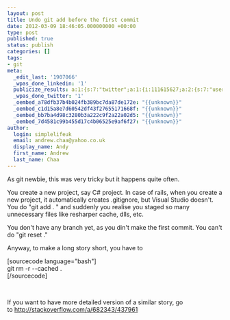 ```yaml
---
layout: post
title: Undo git add before the first commit
date: 2012-03-09 18:46:05.000000000 +00:00
type: post
published: true
status: publish
categories: []
tags:
- git
meta:
  _edit_last: '1907066'
  _wpas_done_linkedin: '1'
  publicize_results: a:1:{s:7:"twitter";a:1:{i:111615627;a:2:{s:7:"user_id";s:10:"andrewchaa";s:7:"post_id";s:18:"178189944492273665";}}}
  _wpas_done_twitter: '1'
  _oembed_a78dfb37b4b024fb389bc7da87de172e: "{{unknown}}"
  _oembed_c1d15a8e7d60542df43f27655171668f: "{{unknown}}"
  _oembed_bb7ba4d98c3280b3a222c9f2a22a02d5: "{{unknown}}"
  _oembed_7d4581c99b455d17c4b06525e9af6f27: "{{unknown}}"
author:
  login: simplelifeuk
  email: andrew.chaa@yahoo.co.uk
  display_name: Andy
  first_name: Andrew
  last_name: Chaa
---
```

<p>As git newbie, this was very tricky but it happens quite often.</p>
<p>You create a new project, say C# project. In case of rails, when you create a new project, it automatically creates .gitignore, but Visual Studio doesn't. You do "git add . " and suddenly you realise you staged so many unnecessary files like resharper cache, dlls, etc.</p>
<p>You don't have any branch yet, as you din't make the first commit. You can't do "git reset ."</p>
<p>Anyway, to make a long story short, you have to</p>
<p>[sourcecode language="bash"]<br />
git rm -r --cached .<br />
[/sourcecode]</p>
<p>&nbsp;</p>
<p>If you want to have more detailed version of a similar story, go to <a href="http://stackoverflow.com/a/682343/437961">http://stackoverflow.com/a/682343/437961</a></p>
